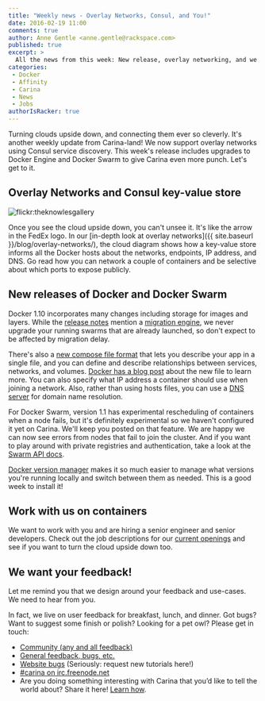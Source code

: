 ```yaml
---
title: "Weekly news - Overlay Networks, Consul, and You!"
date: 2016-02-19 11:00
comments: true
author: Anne Gentle <anne.gentle@rackspace.com>
published: true
excerpt: >
  All the news from this week: New release, overlay networking, and we want to work with you.
categories:
 - Docker
 - Affinity
 - Carina
 - News
 - Jobs
authorIsRacker: true
---
```


Turning clouds upside down, and connecting them ever so cleverly. It's another
weekly update from Carina-land! We now support overlay networks using Consul 
service discovery. This week's release includes upgrades to Docker Engine
and Docker Swarm to give Carina even more punch. Let's get to it.

## Overlay Networks and Consul key-value store

<img class="right" src="{% asset_path weekly-news/upsidedownowl.jpg %}" alt="flickr:theknowlesgallery"/>

Once you see the cloud upside down, you can't unsee it. It's like the arrow in the
FedEx logo. In our [in-depth look at overlay networks]({{ site.baseurl }}/blog/overlay-networks/),
the cloud diagram shows how a key-value store informs all the Docker hosts about the
networks, endpoints, IP address, and DNS. Go read how you can network a couple of
containers and be selective about which ports to expose publicly.

## New releases of Docker and Docker Swarm

Docker 1.10 incorporates many changes including storage for images and layers. While the
[release notes](https://github.com/docker/docker/releases/tag/v1.10.0) mention a [migration engine](https://hub.docker.com/r/docker/v1.10-migrator/), we never upgrade your
running swarms that are already launched, so don't expect to be affected by migration delay.

There's also a [new compose file format](https://docs.docker.com/compose/compose-file/)
that lets you describe your app in a single file, and you can define and describe
relationships between services, networks, and volumes. [Docker has a blog post](https://blog.docker.com/2016/02/compose-1-6/) about the
new file to learn more. You can also specify what IP address a container should use when joining a network. Also, rather than using hosts
files, you can use a [DNS server](https://docs.docker.com/engine/userguide/networking/dockernetworks/#docker-embedded-dns-server)
for domain name resolution.

For Docker Swarm, version 1.1 has experimental rescheduling of containers when a node fails,
but it's definitely experimental so we haven't configured it yet on Carina. We'll keep
you posted on that feature. We are happy we can now see errors from nodes that fail to join
the cluster. And if you want to play around with private registries and authentication,
take a look at the [Swarm API docs](https://docs.docker.com/swarm/swarm-api/#registry-authentication).

[Docker version manager](https://getcarina.com/docs/tutorials/docker-version-manager/)
makes it so much easier to manage what versions you're running locally and switch between
them as needed. This is a good week to install it!

## Work with us on containers

We want to work with you and are hiring a senior engineer and senior developers. Check out
the job descriptions for our [current openings](https://github.com/getcarina/carina-jobs)
and see if you want to turn the cloud upside down too.

## We want your feedback!

Let me remind you that we design around your feedback and use-cases. We need to hear from you.

In fact, we live on user feedback for breakfast, lunch, and dinner. Got bugs? Want to
suggest some finish or polish? Looking for a pet owl? Please get in touch:

* [Community (any and all feedback)](https://community.getcarina.com/)
* [General feedback, bugs, etc.](https://github.com/getcarina/feedback)
* [Website bugs](https://github.com/getcarina/getcarina.com/issues) (Seriously: request new tutorials here!)
* [#carina on irc.freenode.net](https://botbot.me/freenode/carina/)
* Are you doing something interesting with Carina that you’d like to tell the world about? Share it here! <a href="https://github.com/getcarina/getcarina.com/blob/master/CONTRIBUTING.md">Learn how</a>.
